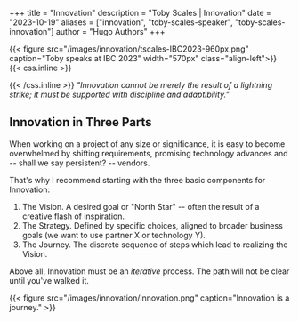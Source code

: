 +++
title = "Innovation"
description = "Toby Scales | Innovation"
date = "2023-10-19"
aliases = ["innovation", "toby-scales-speaker", "toby-scales-innovation"]
author = "Hugo Authors"
+++


{{< figure src="/images/innovation/tscales-IBC2023-960px.png" caption="Toby speaks at IBC 2023" width="570px" class="align-left">}}
{{< css.inline >}}

<style>
p.canon { background: white; width: 100%; height: auto; }
</style>

{{< /css.inline >}}
*"Innovation cannot be merely the result of a lightning strike; it must be supported with discipline and adaptibility."*


## Innovation in Three Parts
When working on a project of any size or significance, it is easy to become overwhelmed by shifting requirements, promising technology advances and -- shall we say persistent? -- vendors.

That's why I recommend starting with the three basic components for Innovation:  
 1) The Vision. A desired goal or "North Star" -- often the result of a creative flash of inspiration.
 2) The Strategy. Defined by specific choices, aligned to broader business goals (we want to use partner X or technology Y).
 3) The Journey. The discrete sequence of steps which lead to realizing the Vision.

 Above all, Innovation must be an *iterative* process. The path will not be clear until you've walked it.

{{< figure src="/images/innovation/innovation.png" caption="Innovation is a journey." >}}



